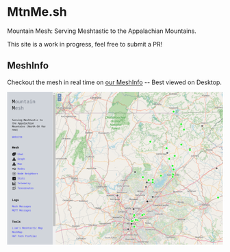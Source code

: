 # MtnMe.sh
Mountain Mesh: Serving Meshtastic to the Appalachian Mountains.

This site is a work in progress, feel free to submit a PR!

## MeshInfo

Checkout the mesh in real time on [our MeshInfo](https://info.MtnMe.sh) -- Best viewed on Desktop.

![MtnMe.sh MeshInfo Map](static/meshinfo_map.png)
